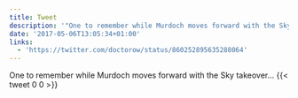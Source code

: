 ```yaml
---
title: Tweet
description: '"One to remember while Murdoch moves forward with the Sky takeover... "'
date: '2017-05-06T13:05:34+01:00'
links:
  - 'https://twitter.com/doctorow/status/860252895635288064'
---
```

One to remember while Murdoch moves forward with the Sky takeover... 
      {{< tweet 0 0 >}}
    
